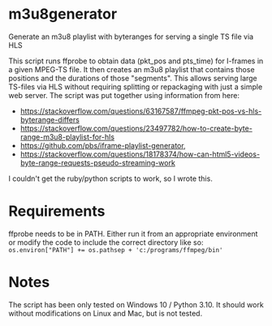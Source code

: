 # m3u8generator
Generate an m3u8 playlist with byteranges for serving a single TS file via HLS

This script runs ffprobe to obtain data (pkt_pos and pts_time) for I-frames in a given MPEG-TS file. It then creates an m3u8 playlist that contains those positions and the durations of those "segments". This allows serving large TS-files via HLS without requiring splitting or repackaging with just a simple web server. The script was put together using information from here:
- https://stackoverflow.com/questions/63167587/ffmpeg-pkt-pos-vs-hls-byterange-differs
- https://stackoverflow.com/questions/23497782/how-to-create-byte-range-m3u8-playlist-for-hls
- https://github.com/pbs/iframe-playlist-generator,
- https://stackoverflow.com/questions/18178374/how-can-html5-videos-byte-range-requests-pseudo-streaming-work

I couldn't get the ruby/python scripts to work, so I wrote this.


# Requirements
ffprobe needs to be in PATH. Either run it from an appropriate environment or modify the code to include the correct directory like so:
```os.environ["PATH"] += os.pathsep + 'c:/programs/ffmpeg/bin'```

# Notes
The script has been only tested on Windows 10 / Python 3.10. It should work without modifications on Linux and Mac, but is not tested.
